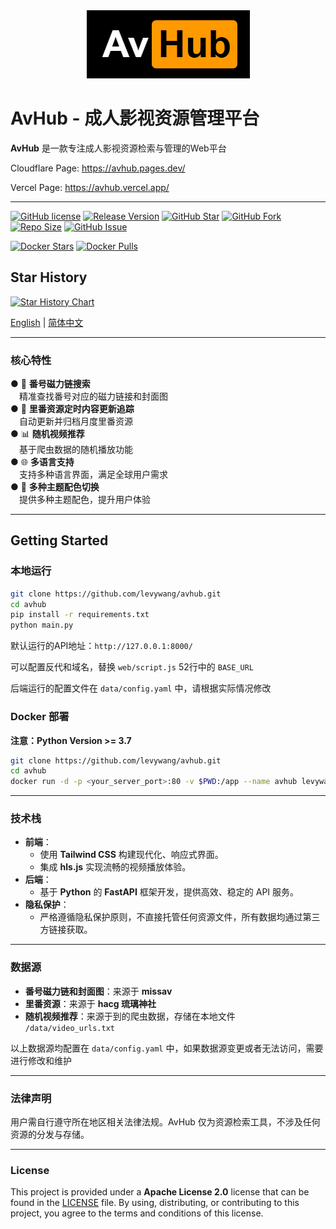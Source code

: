 <div align="center">
      <img src="web\imgs\logo_opaque.png" alt="FTP Web Client Logo">
</div>

# AvHub - 成人影视资源管理平台

**AvHub** 是一款专注成人影视资源检索与管理的Web平台

Cloudflare Page: https://avhub.pages.dev/  
  
Vercel Page: https://avhub.vercel.app/

****

[![GitHub license](https://img.shields.io/github/license/levywang/avhub?label=License&logo=github)](https://github.com/levywang/avhub "Click to view the repo on Github")
[![Release Version](https://img.shields.io/github/release/levywang/avhub?include_prereleases&label=Release&logo=github)](https://github.com/levywang/avhub/releases/latest "Click to view the repo on Github")
[![GitHub Star](https://img.shields.io/github/stars/levywang/avhub?label=Stars&logo=github)](https://github.com/levywang/avhub "Click to view the repo on Github")
[![GitHub Fork](https://img.shields.io/github/forks/levywang/avhub?label=Forks&logo=github)](https://github.com/levywang/avhub/forks?include=active%2Carchived%2Cinactive%2Cnetwork&page=1&period=2y&sort_by=stargazer_counts "Click to view the repo on Github")
[![Repo Size](https://img.shields.io/github/repo-size/levywang/avhub?label=Size&logo=github)](https://github.com/levywang/avhub "Click to view the repo on Github")
[![GitHub Issue](https://img.shields.io/github/issues-closed-raw/levywang/avhub?label=Closed%20Issue&logo=github)](https://github.com/levywang/avhub/issues?q=is%3Aissue+is%3Aclosed "Click to view the repo on Github")

[![Docker Stars](https://img.shields.io/docker/stars/levywang/avhub?label=Stars&logo=docker)](https://hub.docker.com/r/levywang/avhub "Click to view the image on Docker Hub")
[![Docker Pulls](https://img.shields.io/docker/pulls/levywang/avhub?label=Pulls&logo=docker)](https://hub.docker.com/r/levywang/avhub "Click to view the image on Docker Hub")
  
    
## Star History

[![Star History Chart](https://api.star-history.com/svg?repos=levywang/avhub&type=Date)](https://star-history.com/#levywang/avhub&Date)  

[English](README.md) | [简体中文](README_CN.md) 

---

### **核心特性**  
● 🔗 **番号磁力链搜索**  
  &emsp;精准查找番号对应的磁力链接和封面图  
● 📅 **里番资源定时内容更新追踪**  
  &emsp;自动更新并归档月度里番资源  
● 📊 **随机视频推荐**  
  &emsp;基于爬虫数据的随机播放功能  
● 🌐 **多语言支持**  
  &emsp;支持多种语言界面，满足全球用户需求  
● 🎨 **多种主题配色切换**  
  &emsp;提供多种主题配色，提升用户体验  

---

## Getting Started

### 本地运行
```bash
git clone https://github.com/levywang/avhub.git
cd avhub
pip install -r requirements.txt
python main.py
```
默认运行的API地址：`http://127.0.0.1:8000/`

可以配置反代和域名，替换 `web/script.js` 52行中的 `BASE_URL`

后端运行的配置文件在 `data/config.yaml` 中，请根据实际情况修改


### Docker 部署
**注意：Python Version >= 3.7**
```bash
git clone https://github.com/levywang/avhub.git
cd avhub
docker run -d -p <your_server_port>:80 -v $PWD:/app --name avhub levywang/avhub:latest
```

---

### **技术栈**  
- **前端**：  
  - 使用 **Tailwind CSS** 构建现代化、响应式界面。  
  - 集成 **hls.js** 实现流畅的视频播放体验。  
- **后端**：  
  - 基于 **Python** 的 **FastAPI** 框架开发，提供高效、稳定的 API 服务。  
- **隐私保护**：  
  - 严格遵循隐私保护原则，不直接托管任何资源文件，所有数据均通过第三方链接获取。  

---

### **数据源**
- **番号磁力链和封面图**：来源于 **missav** 
- **里番资源**：来源于 **hacg 琉璃神社**
- **随机视频推荐**：来源于到的爬虫数据，存储在本地文件 `/data/video_urls.txt`

以上数据源均配置在 `data/config.yaml` 中，如果数据源变更或者无法访问，需要进行修改和维护


---

### **法律声明**  
用户需自行遵守所在地区相关法律法规。AvHub 仅为资源检索工具，不涉及任何资源的分发与存储。  

---

### **License**
This project is provided under a **Apache License 2.0** license that can be found in the [LICENSE](LICENSE) file. By using, distributing, or contributing to this project, you agree to the terms and conditions of this license.
